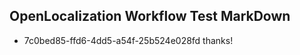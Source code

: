 ## OpenLocalization Workflow Test MarkDown
* 7c0bed85-ffd6-4dd5-a54f-25b524e028fd thanks!

<!--HONumber=Jul16_HO4-->



